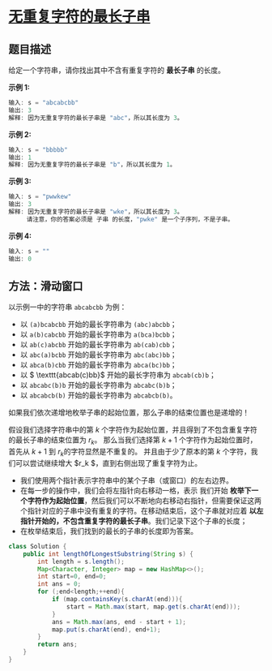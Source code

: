 # [无重复字符的最长子串](https://leetcode-cn.com/problems/longest-substring-without-repeating-characters/)

## 题目描述

给定一个字符串，请你找出其中不含有重复字符的 **最长子串** 的长度。

**示例 1:**

```java
输入: s = "abcabcbb"
输出: 3 
解释: 因为无重复字符的最长子串是 "abc"，所以其长度为 3。
```

**示例 2:**

```java
输入: s = "bbbbb"
输出: 1
解释: 因为无重复字符的最长子串是 "b"，所以其长度为 1。
```

**示例 3:**

```java
输入: s = "pwwkew"
输出: 3
解释: 因为无重复字符的最长子串是 "wke"，所以其长度为 3。
     请注意，你的答案必须是 子串 的长度，"pwke" 是一个子序列，不是子串。
```

**示例 4:**

```java
输入: s = ""
输出: 0
```

## 方法：滑动窗口

以示例一中的字符串 $\texttt{abcabcbb}$ 为例：

- 以 $\texttt{(a)bcabcbb}$ 开始的最长字符串为 $\texttt{(abc)abcbb}$；
- 以 $\texttt{a(b)cabcbb}$ 开始的最长字符串为 $\texttt{a(bca)bcbb}$；
- 以 $\texttt{ab(c)abcbb}$ 开始的最长字符串为 $\texttt{ab(cab)cbb}$；
- 以 $\texttt{abc(a)bcbb}$ 开始的最长字符串为 $\texttt{abc(abc)bb}$；
- 以 $\texttt{abca(b)cbb}$ 开始的最长字符串为 $\texttt{abca(bc)bb}$；
- 以 $ \texttt{abcab(c)bb}$ 开始的最长字符串为 $\texttt{abcab(cb)b}$；
- 以 $\texttt{abcabc(b)b}$ 开始的最长字符串为 $\texttt{abcabc(b)b}$；
- 以 $\texttt{abcabcb(b)}$ 开始的最长字符串为 $\texttt{abcabcb(b)}$。

如果我们依次递增地枚举子串的起始位置，那么子串的结束位置也是递增的！

假设我们选择字符串中的第 $k$ 个字符作为起始位置，并且得到了不包含重复字符的最长子串的结束位置为 $r_k$。
那么当我们选择第 $k+1$ 个字符作为起始位置时，首先从 $k+1$ 到 $r_k$的字符显然是不重复的。
并且由于少了原本的第 $k$ 个字符，我们可以尝试继续增大 $r_k $，直到右侧出现了重复字符为止。

- 我们使用两个指针表示字符串中的某个子串（或窗口）的左右边界。
- 在每一步的操作中，我们会将左指针向右移动一格，表示 我们开始 **枚举下一个字符作为起始位置**，然后我们可以不断地向右移动右指针，但需要保证这两个指针对应的子串中没有重复的字符。在移动结束后，这个子串就对应着 **以左指针开始的，不包含重复字符的最长子串**。我们记录下这个子串的长度；
- 在枚举结束后，我们找到的最长的子串的长度即为答案。

```java
class Solution {
    public int lengthOfLongestSubstring(String s) {
        int length = s.length();
        Map<Character, Integer> map = new HashMap<>();
        int start=0, end=0;
        int ans = 0;
        for (;end<length;++end){
            if (map.containsKey(s.charAt(end))){
                start = Math.max(start, map.get(s.charAt(end)));
            }
            ans = Math.max(ans, end - start + 1);
            map.put(s.charAt(end), end+1);
        }
        return ans;
    }
}
```


